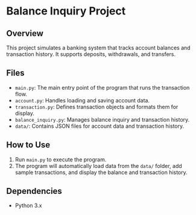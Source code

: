 # Balance Inquiry Project

## Overview
This project simulates a banking system that tracks account balances and transaction history. It supports deposits, withdrawals, and transfers.

## Files
- `main.py`: The main entry point of the program that runs the transaction flow.
- `account.py`: Handles loading and saving account data.
- `transaction.py`: Defines transaction objects and formats them for display.
- `balance_inquiry.py`: Manages balance inquiry and transaction history.
- `data/`: Contains JSON files for account data and transaction history.

## How to Use
1. Run `main.py` to execute the program.
2. The program will automatically load data from the `data/` folder, add sample transactions, and display the balance and transaction history.

## Dependencies
- Python 3.x
